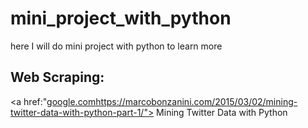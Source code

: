 # mini_project_with_python
here I will do mini project with python to learn more

## Web Scraping:
<a href:"[google.com](https://marcobonzanini.com/2015/03/02/mining-twitter-data-with-python-part-1/)https://marcobonzanini.com/2015/03/02/mining-twitter-data-with-python-part-1/"> Mining Twitter Data with Python </a>


